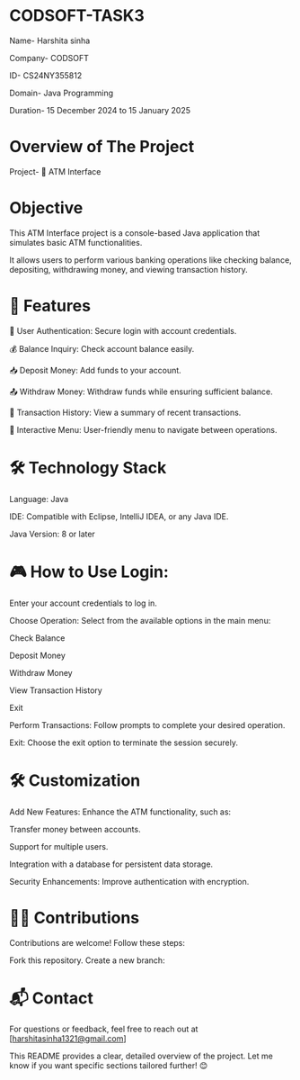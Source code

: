 # CODSOFT-TASK3
Name- Harshita sinha 

Company- CODSOFT

ID- CS24NY355812


Domain- Java Programming 

Duration- 15 December 2024 to 15 January 2025

# Overview of The Project


Project- 🏧 ATM Interface

# Objective

This ATM Interface project is a console-based Java application that simulates basic ATM functionalities.

It allows users to perform various banking operations like checking balance, depositing, withdrawing money, and viewing transaction history.

# 🚀 Features


🔐 User Authentication: Secure login with account credentials.

💰 Balance Inquiry: Check account balance easily.

📥 Deposit Money: Add funds to your account.

📤 Withdraw Money: Withdraw funds while ensuring sufficient balance.

📜 Transaction History: View a summary of recent transactions.

🔁 Interactive Menu: User-friendly menu to navigate between operations.



# 🛠️ Technology Stack


Language: Java

IDE: Compatible with Eclipse, IntelliJ IDEA, or any Java IDE.

Java Version: 8 or later

# 🎮 How to Use Login:

Enter your account credentials to log in.

Choose Operation: Select from the available options in the main menu:

Check Balance

Deposit Money

Withdraw Money

View Transaction History

Exit

Perform Transactions: Follow prompts to complete your desired operation.

Exit: Choose the exit option to terminate the session securely.



# 🛠️ Customization


Add New Features: Enhance the ATM functionality, such as:

Transfer money between accounts.

Support for multiple users.

Integration with a database for persistent data storage.

Security Enhancements: Improve authentication with encryption.

# 🧑‍💻 Contributions

Contributions are welcome! Follow these steps:

Fork this repository.
Create a new branch:


# 📬 Contact


For questions or feedback, feel free to reach out at [harshitasinha1321@gmail.com]

This README provides a clear, detailed overview of the project. Let me know if you want specific sections tailored further! 😊
